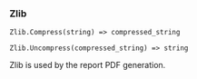 ### Zlib

``` suneido
Zlib.Compress(string) => compressed_string

Zlib.Uncompress(compressed_string) => string
```

Zlib is used by the report PDF generation.